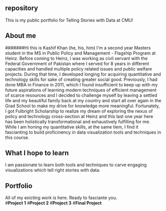 ## repository
This is my public portfolio for Telling Stories with Data at CMU!
## About me
#######Hi this is Kashif Khan (he, his, him)
I'm a second year Masters student in the MS in Public Policy and Management - Flagship Program at Heinz.
Before coming to Heinz, I was working as civil servant with the Federal Government of Pakistan where I served for 8 years in different capacities and handled multiple policy related issues and public welfare projects. During that time, I developed longing for acquiring quantitative and technology skills for sake of creating greater social good. Previously, I had done MBA in Finance in 2011, which I found insufficient to keep up with my future aspirations of learning modern techniques of efficient management of scarce resources and I decided to challenge myself  by leaving a settled life and my beautiful family back at my country and start all over again in the Grad School to make my drive for knowledge more meaningful. Fortunately, I got Fulbright Scholarship to realize my dream of exploring the nexus of policy and technology cross-section at Heinz and this last one year here has been holistically transformational and exhaustively fulfilling for me. While I am honing my quantitative skills, at the same tiem, I find it fascianting to build proficinency in data visualization tools and techniques in this course. 
## What I hope to learn
I am passionate to learn both tools and techniques to carve engaging visualizations which tell right stories with data. 
## Portfolio
All of my exicting work is here. Ready to fasciante you.  
#**Project 1**
#**Project 2**
#**Project 3**
#**Final Project**
